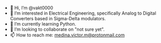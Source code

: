 - 👋 Hi, I’m @vakt0000
- 👀 I’m interested in Electrical Engineering, specifically Analog to Digital Converters based in Sigma-Delta modulators.
- 🌱 I’m currently learning Python.
- 💞️ I’m looking to collaborate on "not sure yet".
- 📫 How to reach me: medina.victor.m@protonmail.com

<!---
vakt0000/vakt0000 is a ✨ special ✨ repository because its `README.md` (this file) appears on your GitHub profile.
You can click the Preview link to take a look at your changes.
--->

